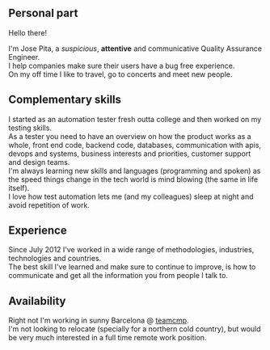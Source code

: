 ## Personal part
Hello there!

I'm Jose Pita, a *suspicious*, __attentive__ and communicative Quality Assurance Engineer.  
I help companies make sure their users have a bug free experience.  
On my off time I like to travel, go to concerts and meet new people.

## Complementary skills
I started as an automation tester fresh outta college and then worked on my testing skills.  
As a tester you need to have an overview on how the product works as a whole, front end code, backend code, databases, communication with apis, devops and systems, business interests and priorities, customer support and design teams.  
I'm always learning new skills and languages (programming and spoken) as the speed things change in the tech world is mind blowing (the same in life itself).  
I love how test automation lets me (and my colleagues) sleep at night and avoid repetition of work.

## Experience
Since July 2012 I've worked in a wide range of methodologies, industries, technologies and countries.  
The best skill I've learned and make sure to continue to improve, is how to communicate and get all the information you from people I talk to.  

## Availability
Right not I'm working in sunny Barcelona @ [teamcmp](http://teamcmp.com).  
I'm not looking to relocate (specially for a northern cold country), but would be very much interested in a full time remote work position.  
